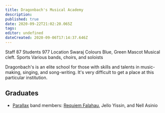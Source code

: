 ```yaml
---
title: Dragonbach's Musical Academy
description: 
published: true
date: 2020-09-22T21:02:20.065Z
tags: 
editor: undefined
dateCreated: 2020-09-06T17:14:37.646Z
---
```


Staff 	87
Students 	977
Location 	Swaraj
Colours 	Blue, Green
Mascot 	Musical cleft.
Sports 	Various bands, choirs, and soloists

Dragonbach's is an elite school for those with skills and talents in music-making, singing, and song-writing. It's very difficult to get a place at this particular institution.

## Graduates

- [Parallax](/entertainment/parallax) band members: [Requiem Falahau](/characters/requiem-falahau), Jello Yissin, and Nell Asinio